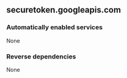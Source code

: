 ## securetoken.googleapis.com

### Automatically enabled services

None

### Reverse dependencies

None
